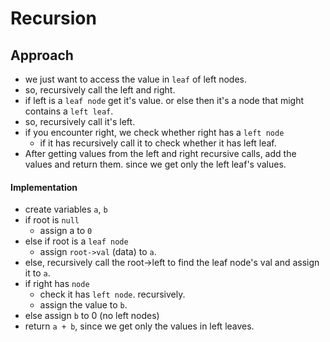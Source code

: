 # Recursion

## Approach

- we just want to access the value in `leaf` of left nodes.
- so, recursively call the left and right.
- if left is a `leaf node` get it's value. or else then it's a node that might contains a `left leaf`. 
- so, recursively call it's left.
- if you encounter right, we check whether right has a `left node`
    - if it has recursively call it to check whether it has left leaf.
- After getting values from the left and right recursive calls, add the values and return them. since we get only the left leaf's values.
#### Implementation
- create variables `a`, `b`
- if root is `null`
    - assign a to `0`
- else if root is a `leaf node`
    - assign `root->val` (data) to `a`.
- else, recursively call the root->left to find the leaf node's val and assign it to `a`.
- if right has `node`
    - check it has `left node`. recursively.
    - assign the value to `b`.
- else assign `b` to 0 (no left nodes)
- return `a + b`, since we get only the values in left leaves.
